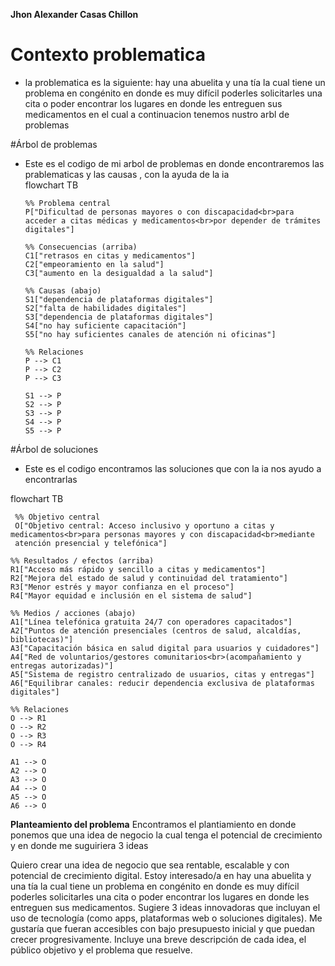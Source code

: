 **Jhon Alexander Casas Chillon**

# Contexto problematica 

* la problematica es la siguiente: hay una abuelita y una tía la cual tiene un problema en congénito en donde es muy difícil poderles solicitarles una cita o poder encontrar los lugares en donde les entreguen sus medicamentos en el cual a continuacion tenemos nustro arbl de problemas 

#Árbol de problemas 

* Este es el codigo de mi arbol de problemas en donde encontraremos las prablematicas y las causas , con la ayuda de la ia  
flowchart TB

      %% Problema central
      P["Dificultad de personas mayores o con discapacidad<br>para acceder a citas médicas y medicamentos<br>por depender de trámites digitales"]

      %% Consecuencias (arriba)
      C1["retrasos en citas y medicamentos"]
      C2["empeoramiento en la salud"]
      C3["aumento en la desigualdad a la salud"]

      %% Causas (abajo)
      S1["dependencia de plataformas digitales"]
      S2["falta de habilidades digitales"]
      S3["dependencia de plataformas digitales"]
      S4["no hay suficiente capacitación"]
      S5["no hay suficientes canales de atención ni oficinas"]

      %% Relaciones
      P --> C1
      P --> C2
      P --> C3

      S1 --> P
      S2 --> P
      S3 --> P
      S4 --> P
      S5 --> P

 
 #Árbol de soluciones 
 * Este es el codigo  encontramos las soluciones que con la ia nos ayudo a encontrarlas

flowchart TB

     %% Objetivo central
     O["Objetivo central: Acceso inclusivo y oportuno a citas y medicamentos<br>para personas mayores y con discapacidad<br>mediante 
     atención presencial y telefónica"]

    %% Resultados / efectos (arriba)
    R1["Acceso más rápido y sencillo a citas y medicamentos"]
    R2["Mejora del estado de salud y continuidad del tratamiento"]
    R3["Menor estrés y mayor confianza en el proceso"]
    R4["Mayor equidad e inclusión en el sistema de salud"]

    %% Medios / acciones (abajo)
    A1["Línea telefónica gratuita 24/7 con operadores capacitados"]
    A2["Puntos de atención presenciales (centros de salud, alcaldías, bibliotecas)"]
    A3["Capacitación básica en salud digital para usuarios y cuidadores"]
    A4["Red de voluntarios/gestores comunitarios<br>(acompañamiento y entregas autorizadas)"]
    A5["Sistema de registro centralizado de usuarios, citas y entregas"]
    A6["Equilibrar canales: reducir dependencia exclusiva de plataformas digitales"]

    %% Relaciones
    O --> R1
    O --> R2
    O --> R3
    O --> R4

    A1 --> O
    A2 --> O
    A3 --> O
    A4 --> O
    A5 --> O
    A6 --> O

**Planteamiento del problema** 
Encontramos el plantiamiento en donde ponemos que una idea de negocio la cual tenga el potencial de crecimiento
y en donde me suguiriera 3 ideas

Quiero crear una idea de negocio que sea rentable, escalable y con potencial de crecimiento digital. Estoy interesado/a en hay una abuelita y una tía la cual tiene un problema en congénito en donde es muy difícil poderles solicitarles una cita o poder encontrar los lugares en donde les entreguen sus medicamentos. Sugiere 3 ideas innovadoras que incluyan el uso de tecnología (como apps, plataformas web o soluciones digitales). Me gustaría que fueran accesibles con bajo presupuesto inicial y que puedan crecer progresivamente. Incluye una breve descripción de cada idea, el público objetivo y el problema que resuelve.
          
 


